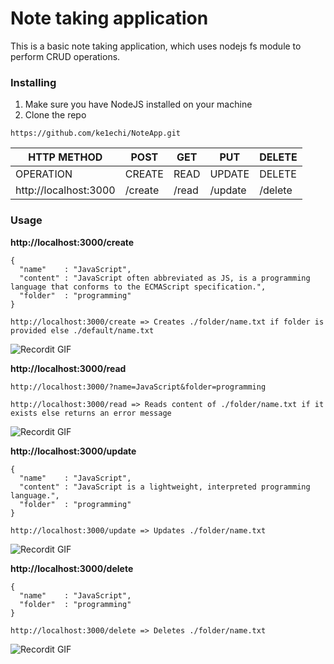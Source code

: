 # Note taking application

This is a basic note taking application, which uses nodejs fs module to perform CRUD operations.

### Installing
1. Make sure you have NodeJS installed on your machine
2. Clone the repo

```
https://github.com/ke1echi/NoteApp.git
```

| HTTP METHOD             | POST        | GET       | PUT         | DELETE  |
| ------------------------| ------------| --------- | ----------- | ------  |
| OPERATION               | CREATE      | READ      | UPDATE      | DELETE  |
| http://localhost:3000   | /create     | /read     | /update     | /delete |


### Usage

**http://localhost:3000/create**
```
{
  "name"    : "JavaScript",
  "content" : "JavaScript often abbreviated as JS, is a programming language that conforms to the ECMAScript specification.",
  "folder"  : "programming"
}
```
```
http://localhost:3000/create => Creates ./folder/name.txt if folder is provided else ./default/name.txt
```
![Recordit GIF](http://g.recordit.co/WORni8bQKa.gif)

**http://localhost:3000/read**
```
http://localhost:3000/?name=JavaScript&folder=programming
```

```
http://localhost:3000/read => Reads content of ./folder/name.txt if it exists else returns an error message
```
![Recordit GIF](http://g.recordit.co/PLFn33dbd0.gif)

**http://localhost:3000/update**
```
{
  "name"    : "JavaScript",
  "content" : "JavaScript is a lightweight, interpreted programming language.",
  "folder"  : "programming"
}
```
```
http://localhost:3000/update => Updates ./folder/name.txt
```
![Recordit GIF](http://g.recordit.co/VmkoSTOGQR.gif)

**http://localhost:3000/delete**
```
{
  "name"    : "JavaScript",
  "folder"  : "programming"
}
```
```
http://localhost:3000/delete => Deletes ./folder/name.txt
```
![Recordit GIF](http://g.recordit.co/jGP0664aYB.gif)